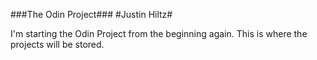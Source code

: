 ###The Odin Project###
#Justin Hiltz#

I'm starting the Odin Project from the beginning again. This is where the projects will be stored.